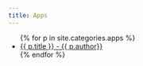 ```yaml
---
title: Apps
---
```

<nav class="nav-primary" role="navigation" >
    <ul>
        {% for p in site.categories.apps %}
        <li>
			<a href="{{ site.baseurl }}{{ p.url }}">{{ p.title }} - {{ p.author}}</a>
        </li>
        {% endfor %}
    </ul>
</nav>